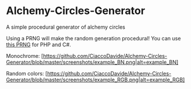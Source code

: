 # Alchemy-Circles-Generator
A simple procedural generator of alchemy circles

Using a PRNG will make the random generation procedural! You can use [this PRNG](https://github.com/CiaccoDavide/CiaccoPRNG) for PHP and C#.

Monochrome:
[https://github.com/CiaccoDavide/Alchemy-Circles-Generator/blob/master/screenshots/example_BN.png|alt=example_BN]

Random colors:
[https://github.com/CiaccoDavide/Alchemy-Circles-Generator/blob/master/screenshots/example_RGB.png|alt=example_RGB]
